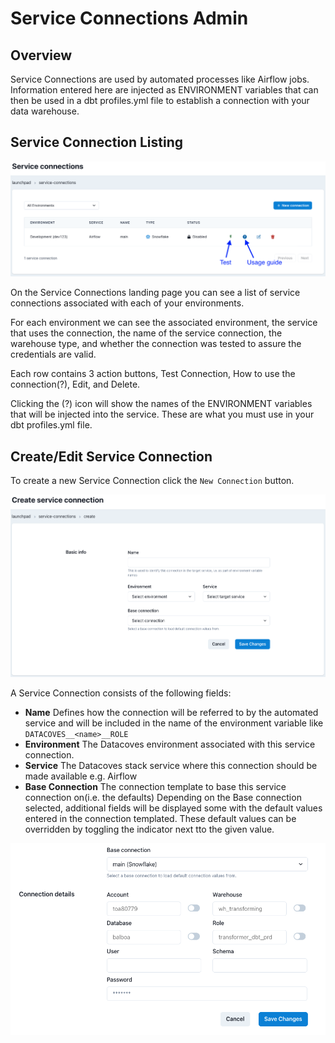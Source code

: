 # Service Connections Admin

## Overview

Service Connections are used by automated processes like Airflow jobs. Information entered here are injected as ENVIRONMENT variables that can then be used in a dbt profiles.yml file to establish a connection with your data warehouse.

## Service Connection Listing

![Service Connections Listing](./assets/serviceconnection_landing.png)

On the Service Connections landing page you can see a list of service connections associated with each of your environments.

For each environment we can see the associated environment, the service that uses the connection, the name of the service connection, the warehouse type, and whether the connection was tested to assure the credentials are valid.

Each row contains 3 action buttons, Test Connection, How to use the connection(?),  Edit, and Delete.

Clicking the (?) icon will show the names of the ENVIRONMENT variables that will be injected into the service. These are what you must use in your dbt profiles.yml file.

## Create/Edit Service Connection

To create a new Service Connection click the `New Connection` button.

![Service Connection Create or Edit Page](./assets/serviceconnection_editnew_page.png)

A Service Connection consists of the following fields:
- **Name** Defines how the connection will be referred to by the automated service and will be included in the name of the environment variable like `DATACOVES__<name>__ROLE`
- **Environment** The Datacoves environment associated with this service connection.
- **Service** The Datacoves stack service where this connection should be made available e.g. Airflow
- **Base Connection** The connection template to base this service connection on(i.e. the defaults)
Depending on the Base connection selected, additional fields will be displayed some with the default values entered in the connection templated. These default values can be overridden by toggling the indicator next tto the given value.

![Service Connection Connection Details](./assets/serviceconnection_editnew_details.png)
